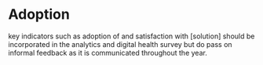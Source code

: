 # Adoption

key indicators such as adoption of and satisfaction with \[solution] should be incorporated in the analytics and digital health survey but do pass on informal feedback as it is communicated throughout the year.
